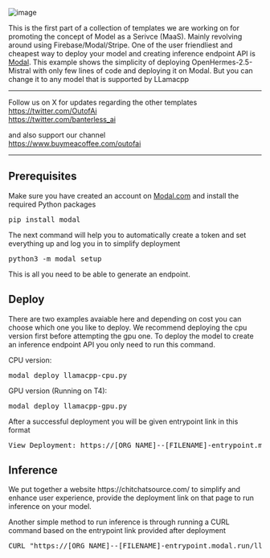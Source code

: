 ![image](https://github.com/OutofAi/ChitChatSource/assets/145302363/798510c4-c92f-47f3-8728-738f5b1333bc)

<p>This is the first part of a collection of templates we are working on for promoting the concept of Model as a Serivce (MaaS). Mainly revolving around using Firebase/Modal/Stripe. One of the user friendliest and cheapest way to deploy your model and creating inference endpoint API is <a href="https://modal.com/">Modal</a>. This example shows the simplicity of deploying OpenHermes-2.5-Mistral with only few lines of code and deploying it on Modal. But you can change it to any model that is supported by LLamacpp</p>
<hr />
<p>Follow us on X for updates regarding the other templates<br /><a href="https://twitter.com/OutofAi">https://twitter.com/OutofAi</a><br /><a href="https://twitter.com/banterless_ai">https://twitter.com/banterless_ai</a></p>
<p>and also support our channel <br /><a href="https://www.buymeacoffee.com/outofai">https://www.buymeacoffee.com/outofai</a></p>
<hr />
<h2 dir="auto" tabindex="-1">Prerequisites</h2>
<p>Make sure you have created an account on <a href="https://modal.com/">Modal.com</a> and install the required Python packages</p>
<pre>pip install modal</pre>
<p>The next command will help you to automatically create a token and set everything up and log you in to simplify deployment</p>
<pre>python3 -m modal setup</pre>
<p>This is all you need to be able to generate an endpoint.</p>
<h2 dir="auto" tabindex="-1">Deploy</h2>
<p>There are two examples avaiable here and depending on cost you can choose which one you like to deploy. We recommend deploying the cpu version first before attempting the gpu one. To deploy the model to create an inference endpoint API you only need to run this command.</p>
<p>CPU version:</p>
<pre>modal deploy llamacpp-cpu.py</pre>
<p>GPU version (Running on T4):</p>
<pre>modal deploy llamacpp-gpu.py</pre>
<p>After a successful deployment you will be given entrypoint link in this format</p>
<pre>View Deployment: https://[ORG_NAME]--[FILENAME]-entrypoint.modal.run</pre>
<h2 dir="auto" tabindex="-1">Inference</h2>
<p>We put together a website https://chitchatsource.com/ to simplify and enhance user experience, provide the deployment link on that page to run inference on your model.</p>
<p>Another simple method to run inference is through running a CURL command based on the entrypoint link provided after deployment</p>
<pre>CURL "https://[ORG_NAME]--[FILENAME]-entrypoint.modal.run/llama?question=If+you+could+choose+one+type+of+cheese+to+be+the+ruler+of+a+cheese+kingdom%2C+which+cheese+would+it+be+and+why"</pre>

